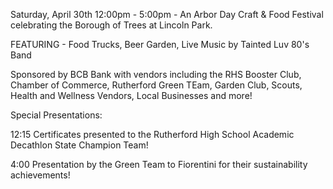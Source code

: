 Saturday, April 30th 12:00pm - 5:00pm - An Arbor Day Craft & Food Festival celebrating the Borough of Trees at Lincoln Park.

FEATURING - Food Trucks, Beer Garden, Live Music by Tainted Luv 80's Band

Sponsored by BCB Bank with vendors including the RHS Booster Club, Chamber of Commerce, Rutherford Green TEam, Garden Club, Scouts, Health and Wellness Vendors, Local Businesses and more!

Special Presentations:

12:15 Certificates presented to the Rutherford High School Academic Decathlon State Champion Team!

4:00 Presentation by the Green Team to Fiorentini for their sustainability achievements!

